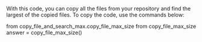 With this code, you can copy all the files from your repository and find the largest of the copied files.
To copy the code, use the commands below:

from copy_file_and_search_max.copy_file_max_size from copy_file_max_size
answer = copy_file_max_size()
